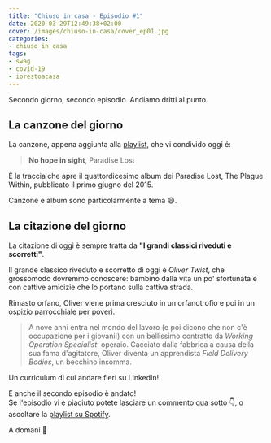 ```yaml
---
title: "Chiuso in casa - Episodio #1"
date: 2020-03-29T12:49:38+02:00
cover: /images/chiuso-in-casa/cover_ep01.jpg
categories:
- chiuso in casa
tags:
- swag
- covid-19
- iorestoacasa
---
```

Secondo giorno, secondo episodio. Andiamo dritti al punto.

## La canzone del giorno
La canzone, appena aggiunta alla [playlist](https://spoti.fi/3apGc1X),
che vi condivido oggi é:

> **No hope in sight**, Paradise Lost

È la traccia che apre il quattordicesimo album dei Paradise Lost, The Plague Within,
pubblicato il primo giugno del 2015.

Canzone e album sono particolarmente a tema 😅.

## La citazione del giorno
La citazione di oggi è sempre tratta da **"I grandi classici riveduti e scorretti"**.  

Il grande classico riveduto e scorretto di oggi è _Oliver Twist_, che grossomodo
dovremmo conoscere: bambino dalla vita un po' sfortunata e con cattive amicizie
che lo portano sulla cattiva strada.  

Rimasto orfano, Oliver viene prima cresciuto in un orfanotrofio e poi in un
ospizio parrocchiale per poveri.

> A nove anni entra nel mondo del lavoro (e poi dicono che non c'è occupazione
per i giovani!) con un bellissimo contratto da _Working Operation Specialist_:
operaio. Cacciato dalla fabbrica a causa della sua fama d'agitatore, Oliver diventa
un apprendista _Field Delivery Bodies_, un becchino insomma.

Un curriculum di cui andare fieri su LinkedIn!

E anche il secondo episodio è andato!  
Se l'episodio vi è piaciuto potete lasciare un commento qua sotto 👇, o ascoltare la [playlist su Spotify](https://spoti.fi/3apGc1X).

A domani 👋
